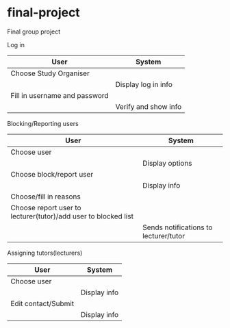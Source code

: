 # final-project

Final group project

Log in

| User | System |
| ------ | ------ |
| Choose Study Organiser |  |
|  | Display log in info | 
| Fill in username and password |  |
|  | Verify and show info |

Blocking/Reporting users

| User | System |
| ------ | ------ |
| Choose user |  |
|  | Display options | 
| Choose block/report user |  |
|  | Display info | 
|Choose/fill in reasons|  |
|Choose report user to lecturer(tutor)/add user to blocked list| |
||Sends notifications to lecturer/tutor|

Assigning tutors(lecturers)

| User | System |
| ------ | ------ |
| Choose user |  |
|  | Display info | 
|Edit contact/Submit||
||Display info|


